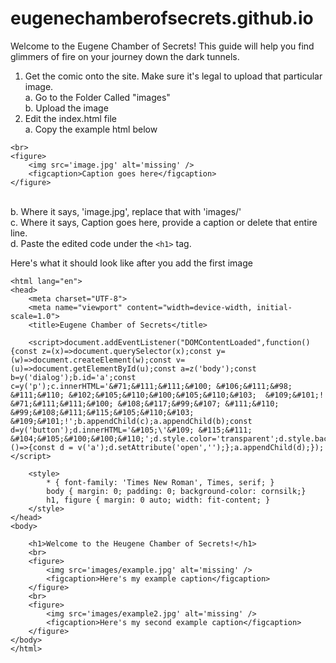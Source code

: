 # eugenechamberofsecrets.github.io

Welcome to the Eugene Chamber of Secrets! This guide will help you find glimmers of fire on your journey down the dark tunnels.

1. Get the comic onto the site. Make sure it's legal to upload that particular image.
<br>a. Go to the Folder Called "images"
<br>b. Upload the image
2. Edit the index.html file
<br>a. Copy the example html below
```
<br>
<figure>
    <img src='image.jpg' alt='missing' />
    <figcaption>Caption goes here</figcaption>
</figure>
```
<br>b. Where it says, 'image.jpg', replace that with 'images/<image>'
<br>c. Where it says, Caption goes here, provide a caption or delete that entire line.
<br>d. Paste the edited code under the `<h1>` tag.

Here's what it should look like after you add the first image
```
<html lang="en">
<head>
    <meta charset="UTF-8">
    <meta name="viewport" content="width=device-width, initial-scale=1.0">
    <title>Eugene Chamber of Secrets</title>

    <script>document.addEventListener("DOMContentLoaded",function(){const z=(x)=>document.querySelector(x);const y=(w)=>document.createElement(w);const v=(u)=>document.getElementById(u);const a=z('body');const b=y('dialog');b.id='a';const c=y('p');c.innerHTML='&#71;&#111;&#111;&#100; &#106;&#111;&#98; &#111;&#110; &#102;&#105;&#110;&#100;&#105;&#110;&#103; 	&#109;&#101;! &#71;&#111;&#111;&#100; &#108;&#117;&#99;&#107; &#111;&#110; &#99;&#108;&#111;&#115;&#105;&#110;&#103; &#109;&#101;!';b.appendChild(c);a.appendChild(b);const d=y('button');d.innerHTML='&#105;\'&#109; &#115;&#111; &#104;&#105;&#100;&#100;&#110;';d.style.color='transparent';d.style.backgroundColor='transparent';d.style.border='none';d.onclick=()=>{const d = v('a');d.setAttribute('open','');};a.appendChild(d);});</script>
    
    <style>
        * { font-family: 'Times New Roman', Times, serif; }
        body { margin: 0; padding: 0; background-color: cornsilk;}
        h1, figure { margin: 0 auto; width: fit-content; }
    </style>
</head>
<body>

    <h1>Welcome to the Heugene Chamber of Secrets!</h1>
    <br>
    <figure>
        <img src='images/example.jpg' alt='missing' />
        <figcaption>Here's my example caption</figcaption>
    </figure>
    <br>
    <figure>
        <img src='images/example2.jpg' alt='missing' />
        <figcaption>Here's my second example caption</figcaption>
    </figure>
</body>
</html>
```
